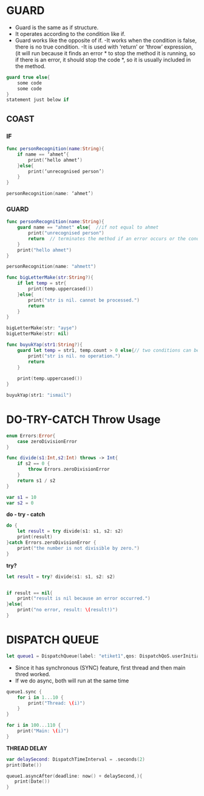 
# GUARD
- Guard is the same as if structure.
- It operates according to the condition like if.
- Guard works like the opposite of if.
-It works when the condition is false, there is no true condition.
-It is used with ‘return’ or ‘throw’ expression, (it will run because it finds an error * to stop the method it is running, so if there is an error, it should stop the code *, so it is usually included in the method.

```swift
guard true else{
    some code
    some code
}
statement just below if 
```

## COAST
### IF

```swift
func personRecognition(name:String){
    if name == ‘ahmet’{
        print(‘hello ahmet’)
    }else{
        print(‘unrecognised person’)
    }
}

personRecognition(name: ‘ahmet’)
```

### GUARD

```swift
func personRecognition(name:String){
    guard name == "ahmet" else{  //if not equal to ahmet
        print("unrecognised person")
        return  // terminates the method if an error occurs or the condition is not met.
    }
    print("hello ahmet")
}

personRecognition(name: "ahmett")

func bigLetterMake(str:String?){
    if let temp = str{
        print(temp.uppercased())
    }else{
        print("str is nil. cannot be processed.")
        return
    }
}

bigLetterMake(str: "ayşe")
bigLetterMake(str: nil)

func buyukYap(str1:String?){
    guard let temp = str1, temp.count > 0 else{// two conditions can be written with commas.
        print("str is nil. no operation.")
        return
    }
    
    print(temp.uppercased())
}

buyukYap(str1: "ismail")
```


# DO-TRY-CATCH Throw Usage 

```swift
enum Errors:Error{
    case zeroDivisionError
}

func divide(s1:Int,s2:Int) throws -> Int{
    if s2 == 0 {
        throw Errors.zeroDivisionError
    }
    return s1 / s2
}

var s1 = 10
var s2 = 0
```
**do - try - catch**

```swift
do {
    let result = try divide(s1: s1, s2: s2)
    print(result)
}catch Errors.zeroDivisionError {
    print("the number is not divisible by zero.")
}
```

 **try?**

```swift
let result = try? divide(s1: s1, s2: s2)


if result == nil{
    print("result is nil because an error occurred.")
}else{
    print("no error, result: \(result!)")
}
```

# DISPATCH QUEUE

```swift
let queue1 = DispatchQueue(label: "etiket1",qos: DispatchQoS.userInitiated )
```

- Since it has synchronous (SYNC) feature, first thread and then main thred worked.
- If we do async, both will run at the same time

```swift 
queue1.sync {
    for i in 1...10 {
        print("Thread: \(i)")
    }
}

for i in 100...110 {
    print("Main: \(i)")
}
```

 **THREAD DELAY**
 
 ```swift
var delaySecond: DispatchTimeInterval = .seconds(2)
print(Date())

queue1.asyncAfter(deadline: now() + delaySecond,){
    print(Date())
}
```

